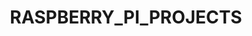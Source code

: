 ---
title: RASPBERRY_PI_PROJECTS
crosslinks:
- ethereum
- TOR
- autotldr
- homeassistant
- livven
- RetroPie
- wow
- selfhosted
- dash
- pihole
- DIY
- fountainpens
---